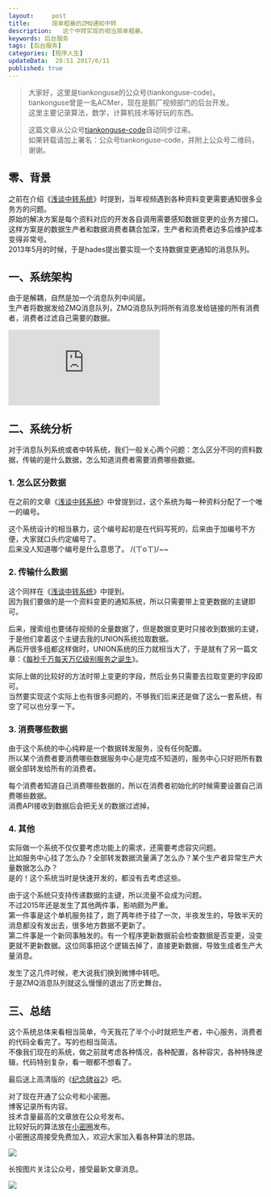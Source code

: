 ```yaml
---  
layout:     post  
title:      简单粗暴的ZMQ通知中转
description:   这个中转实现的相当简单粗暴。  
keywords: 后台服务  
tags: [后台服务]  
categories: [程序人生]  
updateData:  20:51 2017/6/11
published: true  
---  
```

  
  
>   
> 大家好，这里是tiankonguse的公众号(tiankonguse-code)。    
> tiankonguse曾是一名ACMer，现在是鹅厂视频部门的后台开发。    
> 这里主要记录算法，数学，计算机技术等好玩的东西。   
>      
> 这篇文章从公众号[tiankonguse-code](http://mp.weixin.qq.com/s/kjuZuB6l80e49rP_cJEr_g)自动同步过来。    
> 如果转载请加上署名：公众号tiankonguse-code，并附上公众号二维码，谢谢。    
>    
  
  
## 零、背景

之前在介绍《[浅谈中转系统](https://mp.weixin.qq.com/s/6_0SHmsvmq5NYWWlLbxV3w)》时提到，当年视频遇到各种资料变更需要通知很多业务方的问题。  
原始的解决方案是每个资料对应的开发各自调用需要感知数据变更的业务方接口。  
这样方案是的数据生产者和数据消费者耦合加深，生产者和消费者边多后维护成本变得非常号。  
2013年5月的时候，于是hades提出要实现一个支持数据变更通知的消息队列。  



## 一、系统架构


由于是解耦，自然是加一个消息队列中间层。  
生产者将数据发给ZMQ消息队列，ZMQ消息队列将所有消息发给链接的所有消费者，消费者过滤自己需要的数据。  


![](http://tiankonguse.com/lab/cloudLink/baidupan.php?url=/1915453531/935939979.png)  



## 二、系统分析

对于消息队列系统或者中转系统，我们一般关心两个问题：怎么区分不同的资料数据，传输的是什么数据，怎么知道消费者需要消费哪些数据。  


### 1. 怎么区分数据

在之前的文章《[浅谈中转系统](https://mp.weixin.qq.com/s/6_0SHmsvmq5NYWWlLbxV3w)》中曾提到过，这个系统为每一种资料分配了一个唯一的编号。  


这个系统设计的相当暴力，这个编号起初是在代码写死的，后来由于加编号不方便，大家就口头约定编号了。  
后来没人知道哪个编号是什么意思了。 /(ㄒoㄒ)/~~    


### 2. 传输什么数据


这个同样在《[浅谈中转系统](https://mp.weixin.qq.com/s/6_0SHmsvmq5NYWWlLbxV3w)》中提到。  
因为我们要做的是一个资料变更的通知系统，所以只需要带上变更数据的主键即可。  


后来，搜索组也要储存视频的全量数据了，但是数据变更时只接收到数据的主键，于是他们拿着这个主键去我的UNION系统拉取数据。  
再后开很多组都这样做时，UNION系统的压力就相当大了，于是就有了另一篇文章：《[每秒千万每天万亿级别服务之诞生](http://mp.weixin.qq.com/s/6taVob0DFx7K5QK-l4nmxQ)》。  


实际上做的比较好的方法时带上变更的字段，然后业务只需要去拉取变更的字段即可。  
当然要实现这个实际上也有很多问题的，不够我们后来还是做了这么一套系统，有空了可以也分享一下。  


### 3. 消费哪些数据


由于这个系统的中心纯粹是一个数据转发服务，没有任何配置。  
所以某个消费者要消费哪些数据服务中心是完成不知道的，服务中心只好把所有数据全部转发给所有的消费者。  


每个消费者知道自己消费哪些数据的，所以在消费者初始化的时候需要设置自己消费哪些数据。  
消费API接收到数据后会把无关的数据过滤掉。  


### 4. 其他


实际做一个系统不仅仅要考虑功能上的需求，还需要考虑容灾问题。  
比如服务中心挂了怎么办？全部转发数据流量满了怎么办？某个生产者异常生产大量数据怎么办？  
是的！这个系统当时是快速开发的，都没有去考虑这些。  


由于这个系统只支持传递数据的主键，所以流量不会成为问题。  
不过2015年还是发生了其他两件事，影响颇为严重。  
第一件事是这个单机服务挂了，跑了两年终于挂了一次，半夜发生的，导致半天的消息都没有发出去，很多地方数据不更新了。  
第二件事是一个新同事触发的。有一个程序更新数据前会检查数据是否变更，没变更就不更新数据。这位同事把这个逻辑去掉了，直接更新数据，导致生成者生产大量消息。  


发生了这几件时候，老大说我们换到微博中转吧。  
于是ZMQ消息队列就这么慢慢的退出了历史舞台。  


## 三、总结

这个系统总体来看相当简单，今天我花了半个小时就把生产者，中心服务，消费者的代码全看完了。写的也相当简洁。  
不像我们现在的系统，做之前就考虑各种情况，各种配置，各种容灾，各种特殊逻辑，代码特别复杂，看一眼都不想看了。    

最后送上高清版的《[纪念碑谷2](http://mp.weixin.qq.com/s/vN7Ubq5tMYw9_Yv0fj6-8w)》吧。  





对了现在开通了公众号和小密圈。  
博客记录所有内容。  
技术含量最高的文章放在公众号发布。  
比较好玩的算法放在[小密圈](https://wx.xiaomiquan.com/mweb/views/joingroup/join_group.html?group_id=281548515451&secret=r0krqw9fw0at24vxjxo1uo4k0h4lfe47&extra=d67ce0c25ec91252b3af846a10154c9e9d4cb50c763fee178acd68cd2c2e09ee)发布。  
小密圈这周接受免费加入，欢迎大家加入看各种算法的思路。  

![](http://res.tiankonguse.com/images/suanfa_xiaomiquan.jpg)  
  
  
长按图片关注公众号，接受最新文章消息。   
  
![](http://res.tiankonguse.com/images/weixin-50cm.jpg)  
  
  
  